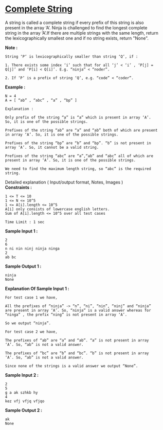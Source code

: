 <h1 _ngcontent-serverapp-c222="" class="problem-title zen-typo-subtitle-small"> <a href="https://www.naukri.com/code360/problems/complete-string_2687860"> Complete String </a></h1>
<p id="a-string-is-called-a-complete-string-if-every-prefix-of-this-string-is-also-present-in-the-array-a-ninja-is-challenged-to-find-the-longest-complete-string-in-the-array-a-if-there-are-multiple-strings-with-the-same-length-return-the-lexicographically-smallest-one-and-if-no-string-exists-return-none">A string is called a complete string if every prefix of this string is also present in the array ‘A’. Ninja is challenged to find the longest complete string in the array ‘A’.If there are multiple strings with the same length, return the lexicographically smallest one and if no string exists, return "None".</p>

<b id="note">Note :</b>

<pre><code>String ‘P’ is lexicographically smaller than string ‘Q’, if : 

1. There exists some index ‘i’ such that for all ‘j’ &lt; ‘i’ , ‘P[j] = Q[j]’ and ‘P[i] &lt; Q[i]’. E.g. “ninja” &lt; “noder”.

2. If ‘P’ is a prefix of string ‘Q’, e.g. “code” &lt; “coder”.
</code></pre>

<b id="example">Example :</b>

<pre><code>N = 4
A = [ “ab” , “abc” , “a” , “bp” ] 

Explanation : 

Only prefix of the string “a” is “a” which is present in array ‘A’. So, it is one of the possible strings.

Prefixes of the string “ab” are “a” and “ab” both of which are present in array ‘A’. So, it is one of the possible strings.

Prefixes of the string “bp” are “b” and “bp”. “b” is not present in array ‘A’. So, it cannot be a valid string.

Prefixes of the string “abc” are “a”,“ab” and “abc” all of which are present in array ‘A’. So, it is one of the possible strings.

We need to find the maximum length string, so “abc” is the required string.
</code></pre>

</div><!----></div><div _ngcontent-serverapp-c225="" class="problem-other-details-container py-8 mt-16 closed ng-star-inserted" style=""><div _ngcontent-serverapp-c225="" class="problem-other-details-heading-section"><div _ngcontent-serverapp-c225="" class="problem-other-details-heading-left-section"><span _ngcontent-serverapp-c225="" class="problem-other-details-text zen-typo-subtitle-small"> Detailed explanation </span><span _ngcontent-serverapp-c225="" class="problem-other-details-subtext zen-typo-caption-medium"> ( Input/output format, Notes, Images ) </span></div><div _ngcontent-serverapp-c225="" class="problem-other-details-heading-right-section"><mat-icon _ngcontent-serverapp-c225="" role="img" fontset="zen-icon" fonticon="icon-chevron-down" class="mat-icon notranslate icon-chevron-down zen-icon mat-icon-no-color" aria-hidden="true" data-mat-icon-type="font" data-mat-icon-name="icon-chevron-down" data-mat-icon-namespace="zen-icon"></mat-icon></div></div><div _ngcontent-serverapp-c225="" disableselect="" imageoverlay="" class="problem-other-details prevent-select" style="display: none;"><b id="input-format">Input Format :</b>

<pre><code>The first line contains an integer 'T' which denotes the number of test cases to be run. Then the test cases follow.

The second line of each test case contains an integer ‘N’ denoting the size of array ‘A’.

The third line of each test case contains ‘N’ space-separated strings denoting the elements of array ‘A’.
</code></pre>

<b id="output-format">Output format :</b>

<pre><code>For each test case, print the longest string in ‘A’, such that every prefix of this string is also present in the array ‘A’. If there are multiple strings with the same length, return the lexicographically smallest one and if no string exists, return "None" as answer.

Print the output of each test case in a new line.
</code></pre>

<b id="note">Note :</b>

<pre><code>You don’t need to print anything. It has already been taken care of. Just implement the given function.
</code></pre></div></div><!----><div _ngcontent-serverapp-c225="" imageoverlay="" class="description pt-8 ng-star-inserted" style=""><b id="constraints">Constraints :</b>

<pre><code>1 &lt;= T &lt;= 10
1 &lt;= N &lt;= 10^5
1 &lt;= A[i].length &lt;= 10^5
A[i] only consists of lowercase english letters.
Sum of A[i].length &lt;= 10^5 over all test cases

Time Limit : 1 sec
</code></pre></div><!----><div _ngcontent-serverapp-c225="" imageoverlay="" class="description mt-16 sample-cases border-radius-8 ng-star-inserted" style=""><b>Sample Input 1 :</b>

<pre><code>2
6
n ni nin ninj ninja ninga
2
ab bc
</code></pre>

<b>Sample Output 1 :</b>

<pre><code>ninja
None
</code></pre>

<b>Explanation Of Sample Input 1 :</b>

<pre><code>For test case 1 we have, 

All the prefixes of “ninja” -&gt; “n”, “ni”, “nin”, “ninj” and “ninja” are present in array ‘A’. So, “ninja” is a valid answer whereas for “ninga” , the prefix “ning” is not present in array ‘A’.

So we output “ninja”.

For test case 2 we have, 

The prefixes of “ab” are “a” and “ab”. “a” is not present in array ‘A’. So, “ab” is not a valid answer.

The prefixes of “bc” are “b” and “bc”. “b” is not present in array ‘A’. So, “ab” is not a valid answer.

Since none of the strings is a valid answer we output “None”.
</code></pre>

<b>Sample Input 2 :</b>

<pre><code>2
5
g a ak szhkb hy 
4
kez vfj vfjq vfjqo 
</code></pre>

<b>Sample Output 2 :</b>

<pre><code>ak
None
</code></pre>
</div><!----><!----><!----><!----><!----></div></ninjas-problems-ui-problem-details-tab-description></div><!----></ninjas-problems-ui-problem-details-tab><!----></div>
